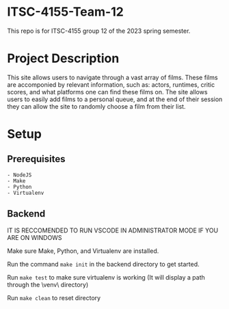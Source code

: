 # ITSC-4155-Team-12

This repo is for ITSC-4155 group 12 of the 2023 spring semester.

# Project Description

This site allows users to navigate through a vast array of films. These films are accomponied by relevant information, such as: actors, runtimes, critic scores, and what platforms one can find these films on. The site allows users to easily add films to a personal queue, and at the end of their session they can allow the site to
randomly choose a film from their list.

# Setup

## Prerequisites
    - NodeJS
    - Make
    - Python
    - Virtualenv

## Backend 


IT IS RECCOMENDED TO RUN VSCODE IN ADMINISTRATOR MODE IF YOU ARE ON WINDOWS

Make sure Make, Python, and Virtualenv are installed.


Run the command `make init` in the backend directory to get started.

Run  `make test` to make sure virtualenv is working (It will display a path through the \venv\ directory)

Run `make clean` to reset directory